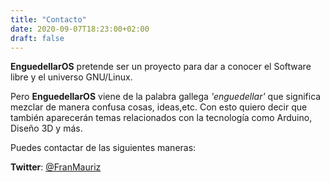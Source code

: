 ```yaml
---
title: "Contacto"
date: 2020-09-07T18:23:00+02:00
draft: false
---
```



**EnguedellarOS** pretende ser un proyecto para dar a conocer el Software libre y el universo GNU/Linux.

Pero **EnguedellarOS** viene de la palabra gallega *'enguedellar'* que significa mezclar de manera confusa cosas, ideas,etc. Con esto quiero decir que también aparecerán temas relacionados con la tecnología como Arduino, Diseño 3D y más.

Puedes contactar de las siguientes maneras:

**Twitter**: [@FranMauriz](https://twitter.com/FranMauriz)
